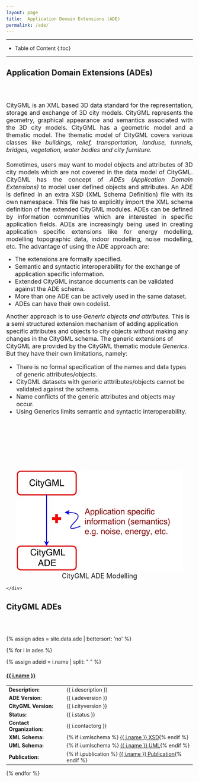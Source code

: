 ```yaml
---
layout: page
title:  Application Domain Extensions (ADE)
permalink: /ade/
---
```


- - -

* Table of Content
{:toc}

- - -
<div>
  <b><h2>Application Domain Extensions (ADEs)</h2></b><br/><br/>
</div>


<div class="container">
<div class="row">
<div class="col-md-7">
<p align="justify">
<font size="3">
CityGML is an XML based 3D data standard for the representation, storage and exchange of 3D city models. 
CityGML represents the geometry, graphical appearance and semantics associated with the 3D city models.
CityGML has a geometric model and a thematic model.
The thematic model of CityGML covers various classes like <i>buildings, relief, transportation, landuse, tunnels, bridges, vegetation, water bodies and city furniture.</i>
<br/>
<br/>
Sometimes, users may want to model objects and attributes of 3D city models which are not covered in the data model of CityGML.
CityGML has the concept of <i>ADEs (Application Domain Extensions)</i> to model user defined objects and attributes.
An ADE is defined in an extra XSD (XML Schema Definition) file with its own namespace. 
This file has to explicitly import the XML schema definition of the extended CityGML modules.
ADEs can be defined by information communities which are interested in specific application fields. 
ADEs are increasingly being used in creating application specific extensions like for energy modelling, modelling topographic data, indoor modelling, noise modelling, etc.
The advantage of using the ADE approach are:
<ul>
<li>The extensions are formally specified.</li>
<li>Semantic and syntactic interoperability for the exchange of application specific information.</li>
<li>Extended CityGML instance documents can be validated against the ADE schema. </li>
<li>More than one ADE can be actively used in the same dataset.</li>
<li>ADEs can have their own codelist. </li>
</ul>  
</font>
</p>
<p align="justify">
<font size="3">

Another approach is to use <i>Generic objects and attributes.</i>
This is a semi structured extension mechanism of adding application specific attributes and objects to city objects without making any changes in the CityGML schema.
The generic extensions of CityGML are provided by the CityGML thematic module <i>Generics</i>.
But they have their own limitations, namely:
<ul>
<li>There is no formal specification of the names and data types of generic attributes/objects.</li>
<li>CityGML datasets with generic atttributes/objects cannot be validated against the schema.</li>
<li>Name conflicts of the generic attributes and objects may occur.</li>
<li>Using Generics limits semantic and syntactic interoperability.</li>
</ul>
</font>
</p> 
<br /><br />
</div>

<div class="col-md-5">
<div>
     <br />
      <br />
      <br/>
      <br />
      <p align="center">
      <br/>
      <img src="ade.jpg" alt="" class="img-rounded pull-center" />
      <br/>
      <font size="4">
      CityGML ADE Modelling
    </font>
    </p>
    </div>
    <div>

    </div>
  </div>


 <div>
  <b><h2>CityGML ADEs</h2></b><br/><br/>
</div>

{% assign ades = site.data.ade | bettersort: 'no' %}

{% for i in ades %}

{% assign adeid = i.name | split: " " %}

<div class="panel panel-warning">
    <h4 class="panel-title">
      <a data-toggle="collapse" data-parent="#panel" href='#{{ adeid.first }}' class="panel-toggle">
        <span class="glyphicon glyphicon-folder-close"  id="icontoggle"></span>
        {{ i.name }}
      </a>
    </h4>
  </div>

<div id="{{ adeid.first }}" class="panel-collapse collapse">
<div class="panel-body">
<table class="table table-condensed table-hover table-responsive">
  <tr>
    <td><b>Description:</b></td>
    <td>{{ i.description }}</td>
  </tr>
  <tr>
    <td><b>ADE Version:</b></td>
    <td>{{ i.adeversion }}</td>
  </tr>
  <tr>
    <td><b>CityGML Version:</b></td>
    <td>{{ i.cityversion }}</td>
  </tr>  
  <tr>
    <td><b>Status:</b></td>
    <td>{{ i.status }}</td>
  </tr>    
  <tr>
    <td><b>Contact Organization:</b></td>
    <td>{{ i.contactorg }}</td>
  </tr>  
  <tr>
    <td><b>XML Schema:</b></td>
    <td>{% if i.xmlschema %} <a href="{{ i.xmlschema }}">{{ i.name }} XSD</a>{% endif %}</td>
  </tr>  
  <tr>
    <td><b>UML Schema:</b></td>
    <td>{% if i.umlschema %} <a href="{{ i.umlschema }}">{{ i.name }} UML</a>{% endif %}</td>
  </tr> 
  <tr>
    <td><b>Publication:</b></td>
    <td>{% if i.publication %} <a href="{{ i.umlschema }}">{{ i.name }} Publication</a>{% endif %}</td>
  </tr>  
</table>
</div>
</div>

{% endfor %}


<!-- - - - 

# CityGML ADE Modelling -->

